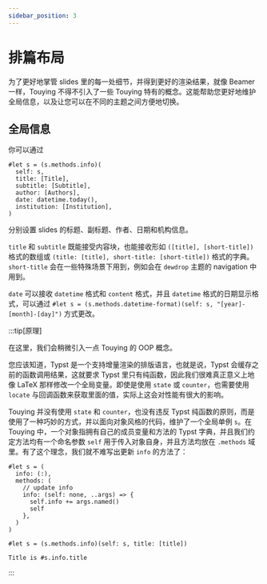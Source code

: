 ```yaml
---
sidebar_position: 3
---
```


# 排篇布局

为了更好地掌管 slides 里的每一处细节，并得到更好的渲染结果，就像 Beamer 一样，Touying 不得不引入了一些 Touying 特有的概念。这能帮助您更好地维护全局信息，以及让您可以在不同的主题之间方便地切换。

## 全局信息

你可以通过

```typst
#let s = (s.methods.info)(
  self: s,
  title: [Title],
  subtitle: [Subtitle],
  author: [Authors],
  date: datetime.today(),
  institution: [Institution],
)
```

分别设置 slides 的标题、副标题、作者、日期和机构信息。

`title` 和 `subtitle` 既能接受内容块，也能接收形如 `([title], [short-title])` 格式的数组或 `(title: [title], short-title: [short-title])` 格式的字典。`short-title` 会在一些特殊场景下用到，例如会在 `dewdrop` 主题的 navigation 中用到。

`date` 可以接收 `datetime` 格式和 `content` 格式，并且 `datetime` 格式的日期显示格式，可以通过 `#let s = (s.methods.datetime-format)(self: s, "[year]-[month]-[day]")` 方式更改。

:::tip[原理]

在这里，我们会稍微引入一点 Touying 的 OOP 概念。

您应该知道，Typst 是一个支持增量渲染的排版语言，也就是说，Typst 会缓存之前的函数调用结果，这就要求 Typst 里只有纯函数，因此我们很难真正意义上地像 LaTeX 那样修改一个全局变量。即使是使用 `state` 或 `counter`，也需要使用 `locate` 与回调函数来获取里面的值，实际上这会对性能有很大的影响。

Touying 并没有使用 `state` 和 `counter`，也没有违反 Typst 纯函数的原则，而是使用了一种巧妙的方式，并以面向对象风格的代码，维护了一个全局单例 `s`。在 Touying 中，一个对象指拥有自己的成员变量和方法的 Typst 字典，并且我们约定方法均有一个命名参数 `self` 用于传入对象自身，并且方法均放在 `.methods` 域里。有了这个理念，我们就不难写出更新 `info` 的方法了：

```
#let s = (
  info: (:),
  methods: (
    // update info
    info: (self: none, ..args) => {
      self.info += args.named()
      self
    },
  )
)

#let s = (s.methods.info)(self: s, title: [title])

Title is #s.info.title
```

:::

